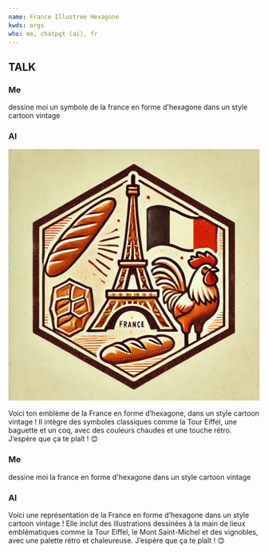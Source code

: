 ```yaml
---
name: France Illustree Hexagone
kwds: orgs
who: me, chatpgt (ai), fr
---
```




## TALK

### Me

dessine moi un symbole de la france en forme d'hexagone dans un style cartoon vintage


### AI

![](france-illustree-hexagone_001.jpg)

Voici ton emblème de la France en forme d’hexagone, dans un style cartoon vintage ! Il intègre des symboles classiques comme la Tour Eiffel, une baguette et un coq, avec des couleurs chaudes et une touche rétro. J’espère que ça te plaît ! 😊


### Me

dessine moi la france en forme d'hexagone dans un style cartoon vintage


### AI

Voici une représentation de la France en forme d’hexagone dans un style cartoon vintage ! Elle inclut des illustrations dessinées à la main de lieux emblématiques comme la Tour Eiffel, le Mont Saint-Michel et des vignobles, avec une palette rétro et chaleureuse. J’espère que ça te plaît ! 😊

